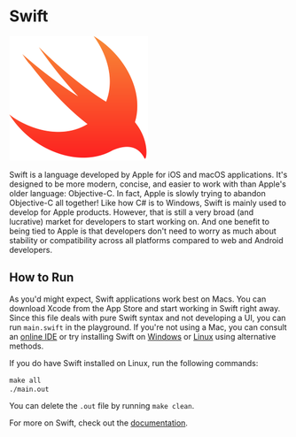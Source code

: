 # Swift
![Swift Logo](img-swift.png)

Swift is a language developed by Apple for iOS and macOS applications. It's designed to be more modern, concise, and easier to work with than Apple's older language: Objective-C. In fact, Apple is slowly trying to abandon Objective-C all together! Like how C# is to Windows, Swift is mainly used to develop for Apple products. However, that is still a very broad (and lucrative) market for developers to start working on. And one benefit to being tied to Apple is that developers don't need to worry as much about stability or compatibility across all platforms compared to web and Android developers.

## How to Run
As you'd might expect, Swift applications work best on Macs. You can download Xcode from the App Store and start working in Swift right away. Since this file deals with pure Swift syntax and not developing a UI, you can run `main.swift` in the playground. If you're not using a Mac, you can consult an [online IDE](http://online.swiftplayground.run/) or try installing Swift on [Windows](https://swiftforwindows.github.io/) or [Linux](https://swift.org/download/) using alternative methods.

If you do have Swift installed on Linux, run the following commands:
```
make all
./main.out
```
You can delete the `.out` file by running `make clean`.

For more on Swift, check out the [documentation](https://swift.org/documentation/).
